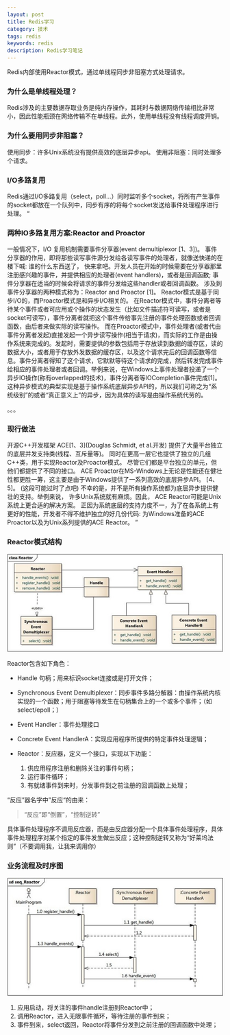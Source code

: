 ```yaml
---
layout: post
title: Redis学习
category: 技术
tags: redis
keywords: redis
description: Redis学习笔记
---
```


Redis内部使用Reactor模式，通过单线程同步非阻塞方式处理请求。
### 为什么是单线程处理？
Redis涉及的主要数据存取业务是纯内存操作，其耗时与数据网络传输相比非常小，因此性能瓶颈在网络传输不在单线程。此外，使用单线程没有线程调度开销。
### 为什么要用同步非阻塞？
使用同步：许多Unix系统没有提供高效的底层异步api。
使用非阻塞：同时处理多个请求。
### I/O多路复用
Redis通过I/O多路复用（select，poll...）同时监听多个socket，将所有产生事件的socket都放在一个队列中，同步有序的将每个socket发送给事件处理程序进行处理。
“
### 两种IO多路复用方案:Reactor and Proactor
一般情况下，I/O 复用机制需要事件分享器(event demultiplexor [1、3])。 事件分享器的作用，即将那些读写事件源分发给各读写事件的处理者，就像送快递的在楼下喊: 谁的什么东西送了， 快来拿吧。开发人员在开始的时候需要在分享器那里注册感兴趣的事件，并提供相应的处理者(event handlers)，或者是回调函数; 事件分享器在适当的时候会将请求的事件分发给这些handler或者回调函数。
涉及到事件分享器的两种模式称为：Reactor and Proactor [1]。 Reactor模式是基于同步I/O的，而Proactor模式是和异步I/O相关的。 在Reactor模式中，事件分离者等待某个事件或者可应用或个操作的状态发生（比如文件描述符可读写，或者是socket可读写），事件分离者就把这个事件传给事先注册的事件处理函数或者回调函数，由后者来做实际的读写操作。
而在Proactor模式中，事件处理者(或者代由事件分离者发起)直接发起一个异步读写操作(相当于请求)，而实际的工作是由操作系统来完成的。发起时，需要提供的参数包括用于存放读到数据的缓存区，读的数据大小，或者用于存放外发数据的缓存区，以及这个请求完后的回调函数等信息。事件分离者得知了这个请求，它默默等待这个请求的完成，然后转发完成事件给相应的事件处理者或者回调。举例来说，在Windows上事件处理者投递了一个异步IO操作(称有overlapped的技术)，事件分离者等IOCompletion事件完成[1]。 这种异步模式的典型实现是基于操作系统底层异步API的，所以我们可称之为“系统级别”的或者“真正意义上”的异步，因为具体的读写是由操作系统代劳的。

。。。

### 现行做法
开源C++开发框架 ACE[1、3](Douglas Schmidt, et al.开发) 提供了大量平台独立的底层并发支持类(线程、互斥量等)。 同时在更高一层它也提供了独立的几组C++类，用于实现Reactor及Proactor模式。 尽管它们都是平台独立的单元，但他们都提供了不同的接口。
ACE Proactor在MS-Windows上无论是性能还在健壮性都更胜一筹，这主要是由于Windows提供了一系列高效的底层异步API。 [4、5]。
(这段可能过时了点吧) 不幸的是，并不是所有操作系统都为底层异步提供健壮的支持。举例来说， 许多Unix系统就有麻烦。因此， ACE Reactor可能是Unix系统上更合适的解决方案。 正因为系统底层的支持力度不一，为了在各系统上有更好的性能，开发者不得不维护独立的好几份代码: 为Windows准备的ACE Proactor以及为Unix系列提供的ACE Reactor。
”
### Reactor模式结构
![redis1](https://github.com/qhdwhy184/qhdwhy184.github.io/blob/master/_posts/pictures/redis1.jpg?raw=true)

Reactor包含如下角色：

- Handle 句柄；用来标识socket连接或是打开文件；
- Synchronous Event Demultiplexer：同步事件多路分解器：由操作系统内核实现的一个函数；用于阻塞等待发生在句柄集合上的一个或多个事件；（如select/epoll；）
- Event Handler：事件处理接口
- Concrete Event HandlerA：实现应用程序所提供的特定事件处理逻辑；
- Reactor：反应器，定义一个接口，实现以下功能：

	1. 供应用程序注册和删除关注的事件句柄；
	2. 运行事件循环；
	3. 有就绪事件到来时，分发事件到之前注册的回调函数上处理；

“反应”器名字中”反应“的由来：
 >“反应”即“倒置”，“控制逆转”
 
具体事件处理程序不调用反应器，而是由反应器分配一个具体事件处理程序，具体事件处理程序对某个指定的事件发生做出反应；这种控制逆转又称为“好莱坞法则”（不要调用我，让我来调用你）

### 业务流程及时序图
![redis2](https://github.com/qhdwhy184/qhdwhy184.github.io/blob/master/_posts/pictures/redis2.jpg?raw=true)

1. 应用启动，将关注的事件handle注册到Reactor中；
2. 调用Reactor，进入无限事件循环，等待注册的事件到来；
3. 事件到来，select返回，Reactor将事件分发到之前注册的回调函数中处理；